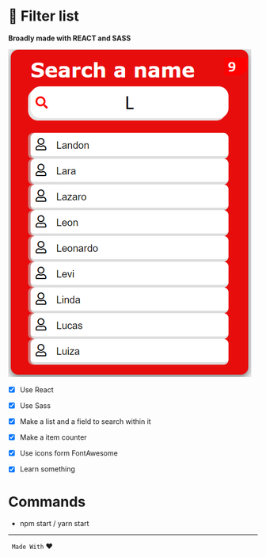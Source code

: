 # :mag_right: Filter list 
**Broadly made with REACT and SASS**

![screenshot](./screenshot.png)


- [x] Use React 
- [x] Use Sass 
- [x] Make a list and a field to search within it
- [x] Make a item counter
- [x] Use icons form FontAwesome
- [x] Learn something 


# Commands 

- npm start / yarn start 

---

``` Made With``` :heart: